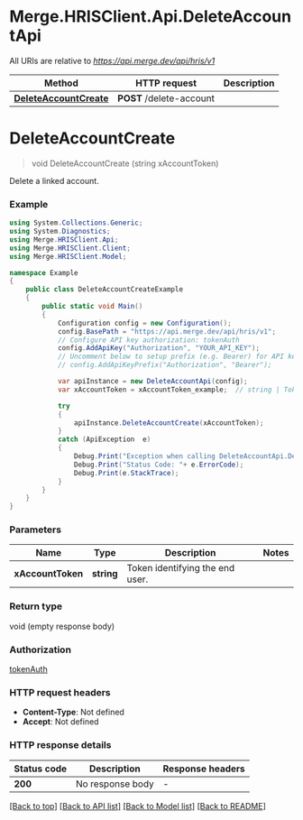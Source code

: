 # Merge.HRISClient.Api.DeleteAccountApi

All URIs are relative to *https://api.merge.dev/api/hris/v1*

Method | HTTP request | Description
------------- | ------------- | -------------
[**DeleteAccountCreate**](DeleteAccountApi.md#deleteaccountcreate) | **POST** /delete-account | 


<a name="deleteaccountcreate"></a>
# **DeleteAccountCreate**
> void DeleteAccountCreate (string xAccountToken)



Delete a linked account.

### Example
```csharp
using System.Collections.Generic;
using System.Diagnostics;
using Merge.HRISClient.Api;
using Merge.HRISClient.Client;
using Merge.HRISClient.Model;

namespace Example
{
    public class DeleteAccountCreateExample
    {
        public static void Main()
        {
            Configuration config = new Configuration();
            config.BasePath = "https://api.merge.dev/api/hris/v1";
            // Configure API key authorization: tokenAuth
            config.AddApiKey("Authorization", "YOUR_API_KEY");
            // Uncomment below to setup prefix (e.g. Bearer) for API key, if needed
            // config.AddApiKeyPrefix("Authorization", "Bearer");

            var apiInstance = new DeleteAccountApi(config);
            var xAccountToken = xAccountToken_example;  // string | Token identifying the end user.

            try
            {
                apiInstance.DeleteAccountCreate(xAccountToken);
            }
            catch (ApiException  e)
            {
                Debug.Print("Exception when calling DeleteAccountApi.DeleteAccountCreate: " + e.Message );
                Debug.Print("Status Code: "+ e.ErrorCode);
                Debug.Print(e.StackTrace);
            }
        }
    }
}
```

### Parameters

Name | Type | Description  | Notes
------------- | ------------- | ------------- | -------------
 **xAccountToken** | **string**| Token identifying the end user. | 

### Return type

void (empty response body)

### Authorization

[tokenAuth](../README.md#tokenAuth)

### HTTP request headers

 - **Content-Type**: Not defined
 - **Accept**: Not defined


### HTTP response details
| Status code | Description | Response headers |
|-------------|-------------|------------------|
| **200** | No response body |  -  |

[[Back to top]](#) [[Back to API list]](../README.md#documentation-for-api-endpoints) [[Back to Model list]](../README.md#documentation-for-models) [[Back to README]](../README.md)

